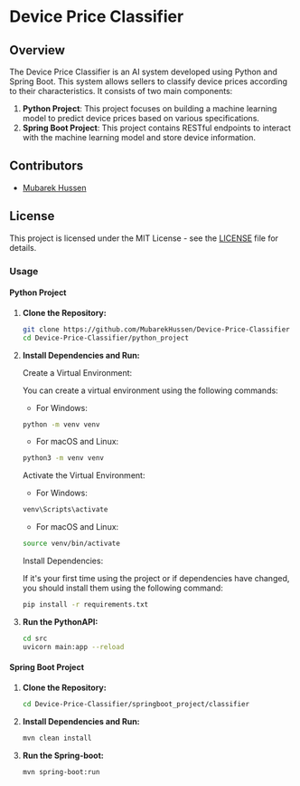 # Device Price Classifier

## Overview

The Device Price Classifier is an AI system developed using Python and Spring Boot. This system allows sellers to classify device prices according to their characteristics. It consists of two main components:

1. **Python Project**: This project focuses on building a machine learning model to predict device prices based on various specifications.
2. **Spring Boot Project**: This project contains RESTful endpoints to interact with the machine learning model and store device information.

## Contributors

- [Mubarek Hussen](https://github.com/MubarekHussen)

## License

This project is licensed under the MIT License - see the [LICENSE](LICENSE) file for details.

### Usage

#### Python Project

1. **Clone the Repository:**

   ```bash
   git clone https://github.com/MubarekHussen/Device-Price-Classifier
   cd Device-Price-Classifier/python_project
   ```

2. **Install Dependencies and Run:**

   Create a Virtual Environment:

   You can create a virtual environment using the following commands:

   - For Windows:

   ```bash
   python -m venv venv
   ```

   - For macOS and Linux:

   ```bash
   python3 -m venv venv
   ```

   Activate the Virtual Environment:

   - For Windows:

   ```bash
   venv\Scripts\activate
   ```

   - For macOS and Linux:

   ```bash
   source venv/bin/activate
   ```

   Install Dependencies:

   If it's your first time using the project or if dependencies have changed, you should install them using the following command:

   ```bash
   pip install -r requirements.txt
   ```

3. **Run the PythonAPI:**

   ```bash
   cd src
   uvicorn main:app --reload
   ```

#### Spring Boot Project

1. **Clone the Repository:**

   ```bash
   cd Device-Price-Classifier/springboot_project/classifier
   ```

2. **Install Dependencies and Run:**

   ```bash
   mvn clean install
   ```

3. **Run the Spring-boot:**

   ```bash
   mvn spring-boot:run
   ```
